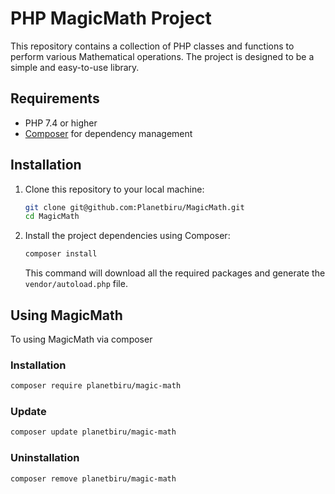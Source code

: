 # PHP MagicMath Project

This repository contains a collection of PHP classes and functions to perform various Mathematical operations. The project is designed to be a simple and easy-to-use library.

## Requirements

- PHP 7.4 or higher
- [Composer](https://getcomposer.org/) for dependency management

## Installation

1. Clone this repository to your local machine:
    ```bash
    git clone git@github.com:Planetbiru/MagicMath.git
    cd MagicMath
    ```

2. Install the project dependencies using Composer:
    ```bash
    composer install
    ```
    This command will download all the required packages and generate the `vendor/autoload.php` file.


## Using MagicMath

To using MagicMath via composer

### Installation

```bash
composer require planetbiru/magic-math
```


### Update

```bash
composer update planetbiru/magic-math
```

### Uninstallation

```bash
composer remove planetbiru/magic-math
```
